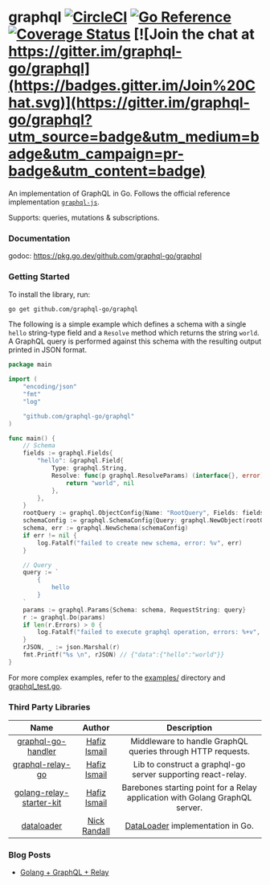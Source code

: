 # graphql [![CircleCI](https://circleci.com/gh/graphql-go/graphql/tree/master.svg?style=svg)](https://circleci.com/gh/graphql-go/graphql/tree/master) [![Go Reference](https://pkg.go.dev/badge/github.com/graphql-go/graphql.svg)](https://pkg.go.dev/github.com/graphql-go/graphql) [![Coverage Status](https://coveralls.io/repos/github/graphql-go/graphql/badge.svg?branch=master)](https://coveralls.io/github/graphql-go/graphql?branch=master) [![Join the chat at https://gitter.im/graphql-go/graphql](https://badges.gitter.im/Join%20Chat.svg)](https://gitter.im/graphql-go/graphql?utm_source=badge&utm_medium=badge&utm_campaign=pr-badge&utm_content=badge)

An implementation of GraphQL in Go. Follows the official reference implementation [`graphql-js`](https://github.com/graphql/graphql-js).

Supports: queries, mutations & subscriptions.

### Documentation

godoc: https://pkg.go.dev/github.com/graphql-go/graphql

### Getting Started

To install the library, run:
```bash
go get github.com/graphql-go/graphql
```

The following is a simple example which defines a schema with a single `hello` string-type field and a `Resolve` method which returns the string `world`. A GraphQL query is performed against this schema with the resulting output printed in JSON format.

```go
package main

import (
	"encoding/json"
	"fmt"
	"log"

	"github.com/graphql-go/graphql"
)

func main() {
	// Schema
	fields := graphql.Fields{
		"hello": &graphql.Field{
			Type: graphql.String,
			Resolve: func(p graphql.ResolveParams) (interface{}, error) {
				return "world", nil
			},
		},
	}
	rootQuery := graphql.ObjectConfig{Name: "RootQuery", Fields: fields}
	schemaConfig := graphql.SchemaConfig{Query: graphql.NewObject(rootQuery)}
	schema, err := graphql.NewSchema(schemaConfig)
	if err != nil {
		log.Fatalf("failed to create new schema, error: %v", err)
	}

	// Query
	query := `
		{
			hello
		}
	`
	params := graphql.Params{Schema: schema, RequestString: query}
	r := graphql.Do(params)
	if len(r.Errors) > 0 {
		log.Fatalf("failed to execute graphql operation, errors: %+v", r.Errors)
	}
	rJSON, _ := json.Marshal(r)
	fmt.Printf("%s \n", rJSON) // {"data":{"hello":"world"}}
}
```
For more complex examples, refer to the [examples/](https://github.com/graphql-go/graphql/tree/master/examples/) directory and [graphql_test.go](https://github.com/graphql-go/graphql/blob/master/graphql_test.go).

### Third Party Libraries
| Name          | Author        | Description  |
|:-------------:|:-------------:|:------------:|
| [graphql-go-handler](https://github.com/graphql-go/graphql-go-handler) | [Hafiz Ismail](https://github.com/sogko) | Middleware to handle GraphQL queries through HTTP requests. |
| [graphql-relay-go](https://github.com/graphql-go/graphql-relay-go) | [Hafiz Ismail](https://github.com/sogko) | Lib to construct a graphql-go server supporting react-relay. |
| [golang-relay-starter-kit](https://github.com/sogko/golang-relay-starter-kit) | [Hafiz Ismail](https://github.com/sogko) | Barebones starting point for a Relay application with Golang GraphQL server. |
| [dataloader](https://github.com/nicksrandall/dataloader) | [Nick Randall](https://github.com/nicksrandall) | [DataLoader](https://github.com/facebook/dataloader) implementation in Go. |

### Blog Posts
- [Golang + GraphQL + Relay](https://wehavefaces.net/learn-golang-graphql-relay-1-e59ea174a902)

 
 
 
 
 
 
 
 
 
 
 
 
 
